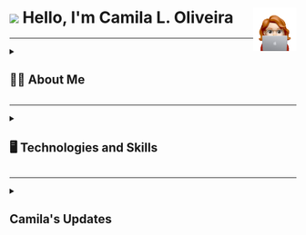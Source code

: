 
  
  <h1><img src="https://media.giphy.com/media/hvRJCLFzcasrR4ia7z/giphy.gif" width="5%"> Hello, I'm Camila L. Oliveira 
  <a href="https://taggo.one/clcmo"><img src="https://github.com/clcmo/clcmo/blob/main/memoji_mi.png"  width="15%" align="right" alt="Memoji"/></a></h1>

------------

<details>
  <summary>
    <h2>👩‍🦰 About Me</h2>
  </summary>
  
I have a degree in Public Administration, I worked in the area, but if there's one thing I've discovered, it's that I have the vocation to develop software - and dreams too - in addition to communicating.

Today I work in application development, an experience that started in earnest in 2019, and I also enjoy learning and teaching. In addition to writing on websites and blogs (and there are three, well segmented: a personal one, a musical one and a tech one), I have just over 1000 followers in the three largest social networks.

I also have knowledge in two more languages: English and French, and I aim, in addition to continuing to improve myself, to be able to teach people who are curious and willing to get to know this so rich area that is technology.
  
<details>
  <summary>
  <h3> 🏫 Education </h3>
  </summary>
  
* Postgraduate, Lato-Sensu, in Artificial Intelligence <br/>(PUC-SP)
* Technologist in Systems Analysis and Development <br/>(FATEC-SP)
* Bachelor in Public Administration <br/>(UFOP-MG)
  
</details>
  
<details>
  <summary>
  <h3> 🖥️ Works </h3>
  </summary>

* Android Mobile Engineering and Development (Full - ⭐⭐) <br/>(Itaú; Robert Half + PagBank PagSeguro; and BRQ + Itaú) 
* Android Mobile Engineering and Development (Junior - ⭐) <br/>(TCS + Itaú)
* Mobile Development Assistant - Android <br/>(TCS + Itaú)
* Mobile Development Trainee - Android <br/>(TCS + Itaú)
* Internship in Systems Analysis and Development <br/>(ETEC Antonio Furlan)
* Two internships in Public Administration <br/>(CETESB and RR Business)
  
</details>
  
<details>
  <summary>
  <h3> 📚 Learnings and Hobbies </h3>
  </summary>
  
* I'm learning about Google Analytics and AWS, architetures, modules, Flutter and more;
* I shared some lessons about creating your website or meeting the Android's lifecycle on [studio urbanna](https://studiourbanna.github.io);
* I love 🥤 Soda, 🎮 Games and 🎭 Arts. Specially, photos and music.

</details>
  </details>

------------
<details>
  <summary>
   <h2>🖥️ Technologies and Skills</h2>
  </summary>

<details>
  <summary>
    <h3> 📚 Control Versions </h3>
  </summary>
  
  [![Git](https://img.shields.io/badge/git-orange?style=for-the-badge&logo=git&logoColor=white)](#)
  [![GitHub](https://img.shields.io/badge/github-purple?style=for-the-badge&logo=github&logoColor=white)](#)
  [![Jira](https://img.shields.io/badge/jira-blue?style=for-the-badge&logo=Jira&logoColor=white)](#)
  
</details>

<details>
  <summary>
    <h3> 📚 Frontend </h3>
  </summary>
  
  [![Java](https://img.shields.io/badge/java-red?style=for-the-badge&logo=CoffeeScript&logoColor=white)](https://github.com/clcmo?tab=repositories&q=&type=&language=java&sort=)
  [![Kotlin](https://img.shields.io/badge/kotlin-blue?style=for-the-badge&logo=Kotlin&logoColor=white)](https://github.com/clcmo?tab=repositories&q=&type=&language=kotlin&sort=)
  [![Android](https://img.shields.io/badge/android-green?style=for-the-badge&logo=Android&logoColor=white)](#)
  [![Wordpress](https://img.shields.io/badge/wordpress-white?style=for-the-badge&logo=wordpress&logoColor=blue)](#)
  [![HTML5](https://img.shields.io/badge/html-blue?style=for-the-badge&logo=HTML5&logoColor=white)](https://github.com/clcmo?tab=repositories&q=&type=&language=html&sort=)
  [![CSS3](https://img.shields.io/badge/css-grey?style=for-the-badge&logo=CSS3&logoColor=white)](https://github.com/clcmo?tab=repositories&q=&type=&language=css&sort=) 
  [![SCSS](https://img.shields.io/badge/scss-violet?style=for-the-badge&logo=Sass&logoColor=white)](https://github.com/clcmo?tab=repositories&q=&type=&language=scss&sort=)

</details>

<details>
  <summary>
    <h3> 📚 Backend </h3>
  </summary>
  
  [![JavaScript](https://img.shields.io/badge/javascript-yellow?style=for-the-badge&logo=JavaScript&logoColor=white)](https://github.com/clcmo?tab=repositories&q=&type=&language=js&sort=)
  [![MySQL](https://img.shields.io/badge/mysql-blue?style=for-the-badge&logo=MySQL&logoColor=white)](https://github.com/clcmo?tab=repositories&q=&type=&language=mysql&sort=) 
  
</details>
    
<details>
  <summary>
    <h3> 📚 Skills </h3>
  </summary>
  
  [![Planning](https://img.shields.io/badge/planning-red?style=for-the-badge&logo=Trello&logoColor=white)](#)
  [![Kanban](https://img.shields.io/badge/kanban-violet?style=for-the-badge&logo=Jira&logoColor=white)](#)
  [![Architetures](https://img.shields.io/badge/architetures-grey?style=for-the-badge&logo=Android%20Studio&logoColor=white)](#)
  [![Work With Teams](https://img.shields.io/badge/work%20with%20teams-blueviolet?style=for-the-badge&logo=Microsoft%20Teams&logoColor=white)](#)

</details>

### Recently, she worked on
![Wwakatime stats](https://github-readme-stats-taupe-two.vercel.app/api/wakatime?username=clcmo&hide_title=true&hide_border=true&langs_count=5&bg_color=00000000&text_color=777)

</details>

------------

<details>
  <summary>
    <h2>Camila's Updates</h2>
  </summary>

### On Her Blog (in Portuguese)
<!-- BLOG:START -->
- [O desafio do debate: a guerra de informações sobre o PL das Fake News](https://camilaloliveira.com.br/blog/milla/o-desafio-do-debate-a-guerra-de-informacoes-sobre-o-pl-das-fake-news/)
- [Precisamos conversar sobre a violência](https://prensa.li/@clcmo/precisamos-conversar-sobre-a-violencia)
- [E o Mundo Caiu?](https://prensa.li/@clcmo/e-o-mundo-caiu)
- [Eternos Aprendizes: a pluralidade de ideias como a base do Lifelong Learning](https://prensa.li/@clcmo/eternos-aprendizes-a-pluralidade-de-ideias-como-a-base-do-lifelong-learning)
<!-- BLOG:END -->

### On Her YouTube (in Portuguese)
<!-- YOUTUBE:START --><table><tr><td width="250px"><a href="https://www.youtube.com/watch?v=LMZ6nu2wDXk"><img width="200px" src="https://i.ytimg.com/vi/LMZ6nu2wDXk/mqdefault.jpg"></a></td>
<td width="800px"><a href="https://www.youtube.com/watch?v=LMZ6nu2wDXk">Exemplo de App criado em Flutter para Android</a><br/>Jan 19, 2023</td></tr></table>
<table><tr><td width="250px"><a href="https://www.youtube.com/watch?v=mPbHteaCD6o"><img width="200px" src="https://i.ytimg.com/vi/mPbHteaCD6o/mqdefault.jpg"></a></td>
<td width="800px"><a href="https://www.youtube.com/watch?v=mPbHteaCD6o">Exemplo de App criado em Flutter para iOS</a><br/>Jan 19, 2023</td></tr></table>
<table><tr><td width="250px"><a href="https://www.youtube.com/watch?v=gGDdalEaHVU"><img width="200px" src="https://i.ytimg.com/vi/gGDdalEaHVU/mqdefault.jpg"></a></td>
<td width="800px"><a href="https://www.youtube.com/watch?v=gGDdalEaHVU">Conhecendo o jogo Destiny 2</a><br/>Dec 27, 2022</td></tr></table>
<table><tr><td width="250px"><a href="https://www.youtube.com/watch?v=_qQlRJ88-Do"><img width="200px" src="https://i.ytimg.com/vi/_qQlRJ88-Do/mqdefault.jpg"></a></td>
<td width="800px"><a href="https://www.youtube.com/watch?v=_qQlRJ88-Do">Jogando GT ao vivo</a><br/>Oct 26, 2022</td></tr></table>
<!-- YOUTUBE:END -->

### On Her GitHub
<!--RECENT_ACTIVITY:start-->
1. ⬆️ Pushed 1 commit(s) to [studiourbanna/encurtai](https://github.com/studiourbanna/encurtai)<br>
2. ⬆️ Pushed 1 commit(s) to [studiourbanna/encurtai](https://github.com/studiourbanna/encurtai)<br>
3. ⬆️ Pushed 1 commit(s) to [studiourbanna/encurtai](https://github.com/studiourbanna/encurtai)<br>
4. ⬆️ Pushed 1 commit(s) to [studiourbanna/encurtai](https://github.com/studiourbanna/encurtai)<br>
5. ⬆️ Pushed 2 commit(s) to [studiourbanna/encurtai](https://github.com/studiourbanna/encurtai)<br>
<!--RECENT_ACTIVITY:end-->

</details>
